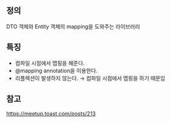 ## 정의
 DTO 객체와 Entity 객체의 mapping을 도와주는 라이브러리

## 특징
- 컴파일 시점에서 맵핑을 해준다.
- @mapping annotation을 이용한다.
- 리플렉션이 발생하지 않는다. → 컴파일 시점에서 맵핑을 하기 때문임

## 참고
https://meetup.toast.com/posts/213
